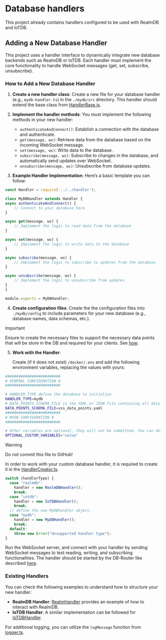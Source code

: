 # Database handlers

This project already contains handlers configured to be used with RealmDB and IoTDB.

## Adding a New Database Handler

This project uses a handler interface to dynamically integrate new database backends such as RealmDB or IoTDB. Each handler must implement the core functionality to handle WebSocket messages (get, set, subscribe, unsubscribe).

### How to Add a New Database Handler

1. **Create a new handler class**: 
    Create a new file for your database handler (e.g., `mydb-handler.ts`) in the `./mydb/src` directory. This handler should extend the base class from [HandlerBase.js](./HandlerBase.ts).
2. **Implement the handler methods**: 
    You must implement the following methods in your new handler:
   - `authenticateAndConnect()`: Establish a connection with the database and authenticate.
   - `get(message, ws)`: Retrieve data from the database based on the incoming WebSocket message.
   - `set(message, ws)`: Write data to the database.
   - `subscribe(message, ws)`: Subscribe to changes in the database, and automatically send updates over WebSocket.
   - `unsubscribe(message, ws)`: Unsubscribe from database updates.

3. **Example Handler Implementation**:
   Here’s a basic template you can follow:
```js
const Handler = require('../../handler');

class MyDBHandler extends Handler {
async authenticateAndConnect() {
    // Connect to your database here
}

async get(message, ws) {
    // Implement the logic to read data from the database
}

async set(message, ws) {
    // Implement the logic to write data to the database
}

async subscribe(message, ws) {
    // Implement the logic to subscribe to updates from the database
}

async unsubscribe(message, ws) {
    // Implement the logic to unsubscribe from updates
}
}

module.exports = MyDBHandler;
```

4. **Create configuration files**: 
    Create the the configuration files into `./mydb/config` to include parameters for your new database (e.g., database names, data schemas, etc.).
> [!IMPORTANT]     
> Ensure to create the necessary files to support the necessary data points that will be store in the DB and required for your clients. See [how](../config/README.md).

5. **Work with the Handler**: 

    Create (if it does not exist) `/docker/.env` and add the following environment variables, replacing the values with yours:

```sh
#########################
# GENERAL CONFIGURATION #
#########################

# HANDLER_TYPE define the database to initialize
HANDLER_TYPE=mydb
# DATA_POINTS_SCHEMA_FILE is the YAML or JSON file containing all data points supported. See the ../../config/README.md for more information.
DATA_POINTS_SCHEMA_FILE=vss_data_points.yaml
#########################
# MYDB CONFIGURATION #
#########################

# Other variables are optional, they will not be committed. You can define custom variables like API Keys or secrets.
OPTIONAL_CUSTOM_VARIABLES="value"
```

> [!WARNING] 
> Do not commit this file to GitHub!

In order to work with your custom database handler, it is required to create it in the [HandlerCreator.ts](./HandlerCreator.ts). 

```ts
switch (handlerType) {
  case "realmdb":
    handler = new RealmDBHandler();
    break;
  case "iotdb":
    handler = new IoTDBHandler();
    break;
  // define the new MyDBhandler object.
  case "mydb":
    handler = new MyDBHandler();
    break;
  default:
    throw new Error("Unsupported handler type");
}
```

Run the WebSocket server, and connect with your handler by sending WebSocket messages to test reading, writing, and subscribing functionalities. The handler should be started by the DB-Router like described [here](../../README.md).

### Existing Handlers

You can check the following examples to understand how to structure your new handler:
- **RealmDB Handler**: [RealmHandler](./realmdb/src/RealmDBHandler.ts) provides an example of how to interact with RealmDB.
- **IoTDB Handler**: A similar implementation can be followed for [IoTDBHandler](./iotdb/src/IoTDBHandler.ts).

For additional logging, you can utilize the `logMessage` function from [logger.ts](../../utils/logger.ts).